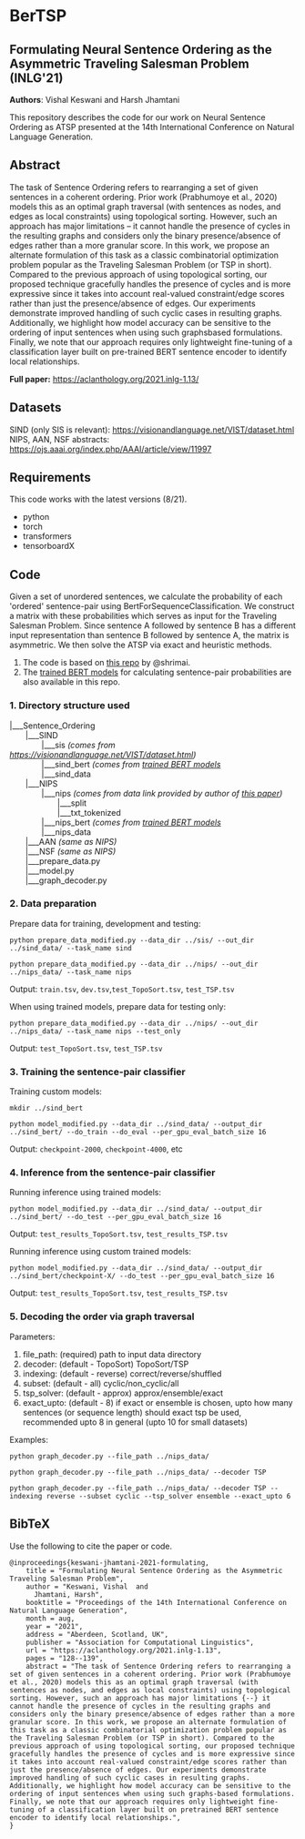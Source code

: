 # BerTSP
## Formulating Neural Sentence Ordering as the Asymmetric Traveling Salesman Problem (INLG'21)
**Authors**: Vishal Keswani and Harsh Jhamtani

This repository describes the code for our work on Neural Sentence Ordering as ATSP presented at the 14th International Conference on Natural Language Generation. 

## Abstract 
The task of Sentence Ordering refers to rearranging a set of given sentences in a coherent ordering. Prior work (Prabhumoye et al., 2020) models this as an optimal graph traversal (with sentences as nodes, and edges as local constraints) using topological sorting. However, such an approach has major limitations – it cannot handle the presence of cycles in the resulting graphs and considers only the binary presence/absence of edges rather than a more granular score. In this work, we propose an alternate formulation of this task as a classic combinatorial optimization problem popular as the Traveling Salesman Problem (or TSP in short). Compared to the previous approach of using topological sorting, our proposed technique gracefully handles the presence of cycles and is more expressive since it takes into account real-valued constraint/edge scores rather than just the presence/absence of edges. Our experiments demonstrate improved handling of such cyclic cases in resulting graphs. Additionally, we highlight how model accuracy can be sensitive to the ordering of input sentences when using such graphsbased formulations. Finally, we note that our approach requires only lightweight fine-tuning of a classification layer built on pre-trained BERT sentence encoder to identify local relationships.

**Full paper:** https://aclanthology.org/2021.inlg-1.13/

## Datasets
SIND (only SIS is relevant): https://visionandlanguage.net/VIST/dataset.html <br>
NIPS, AAN, NSF abstracts: https://ojs.aaai.org/index.php/AAAI/article/view/11997 

## Requirements
This code works with the latest versions (8/21).
* python <br>
* torch <br>
* transformers <br>
* tensorboardX

## Code
Given a set of unordered sentences, we calculate the probability of each 'ordered' sentence-pair using BertForSequenceClassification. We construct a matrix with these probabilities which serves as input for the Traveling Salesman Problem. Since sentence A followed by sentence B has a different input representation than sentence B followed by sentence A, the matrix is asymmetric. We then solve the ATSP via exact and heuristic methods. 

1. The code is based on [this repo](https://github.com/shrimai/Topological-Sort-for-Sentence-Ordering) by @shrimai.
2. The [trained BERT models](https://github.com/shrimai/Topological-Sort-for-Sentence-Ordering#trained-models) for calculating sentence-pair probabilities are also available in this repo. 

### 1. Directory structure used
|___Sentence_Ordering  <br>
&emsp;&emsp;|___SIND  <br>
&emsp;&emsp;&emsp;&emsp;|___sis  *(comes from https://visionandlanguage.net/VIST/dataset.html)* <br>
&emsp;&emsp;&emsp;&emsp;|___sind_bert *(comes from [trained BERT models](https://github.com/shrimai/Topological-Sort-for-Sentence-Ordering#trained-models)* <br>
&emsp;&emsp;&emsp;&emsp;|___sind_data  <br>
&emsp;&emsp;|___NIPS  <br>
&emsp;&emsp;&emsp;&emsp;|___nips *(comes from data link provided by author of [this paper](https://ojs.aaai.org/index.php/AAAI/article/view/11997))* <br>
&emsp;&emsp;&emsp;&emsp;&emsp;&emsp;|___split  <br>
&emsp;&emsp;&emsp;&emsp;&emsp;&emsp;|___txt_tokenized  <br>
&emsp;&emsp;&emsp;&emsp;|___nips_bert *(comes from [trained BERT models](https://github.com/shrimai/Topological-Sort-for-Sentence-Ordering#trained-models)*  <br>
&emsp;&emsp;&emsp;&emsp;|___nips_data  <br>
&emsp;&emsp;|___AAN  *(same as NIPS)*<br>
&emsp;&emsp;|___NSF  *(same as NIPS)*<br>
&emsp;&emsp;|___prepare_data.py  <br> 
&emsp;&emsp;|___model.py  <br>
&emsp;&emsp;|___graph_decoder.py  <br>

### 2. Data preparation
Prepare data for training, development and testing: <br>
```
python prepare_data_modified.py --data_dir ../sis/ --out_dir ../sind_data/ --task_name sind
```
```
python prepare_data_modified.py --data_dir ../nips/ --out_dir ../nips_data/ --task_name nips
```
Output: `train.tsv`, `dev.tsv`,`test_TopoSort.tsv`, `test_TSP.tsv` <br>

When using trained models, prepare data for testing only: <br>
```
python prepare_data_modified.py --data_dir ../nips/ --out_dir ../nips_data/ --task_name nips --test_only
```
Output: `test_TopoSort.tsv`, `test_TSP.tsv` <br>

### 3. Training the sentence-pair classifier
Training custom models: <br>
```
mkdir ../sind_bert
```
```
python model_modified.py --data_dir ../sind_data/ --output_dir ../sind_bert/ --do_train --do_eval --per_gpu_eval_batch_size 16
```
Output: `checkpoint-2000`, `checkpoint-4000`, etc <br>

### 4. Inference from the sentence-pair classifier
Running inference using trained models: <br>
```
python model_modified.py --data_dir ../sind_data/ --output_dir ../sind_bert/ --do_test --per_gpu_eval_batch_size 16
```
Output: `test_results_TopoSort.tsv`, `test_results_TSP.tsv` <br>

Running inference using custom trained models: <br>
```
python model_modified.py --data_dir ../sind_data/ --output_dir ../sind_bert/checkpoint-X/ --do_test --per_gpu_eval_batch_size 16
```
Output: `test_results_TopoSort.tsv`, `test_results_TSP.tsv` <br>

### 5. Decoding the order via graph traversal
Parameters: <br>
1. file_path:  (required) path to input data directory <br>
2. decoder:    (default - TopoSort) TopoSort/TSP <br>
3. indexing:   (default - reverse) correct/reverse/shuffled <br>
4. subset:     (default - all) cyclic/non_cyclic/all <br>
5. tsp_solver: (default - approx) approx/ensemble/exact <br>
6. exact_upto: (default - 8) if exact or ensemble is chosen, upto how many sentences (or sequence length) should exact tsp be used, recommended upto 8 in general (upto 10 for small datasets) <br>

Examples:
```
python graph_decoder.py --file_path ../nips_data/
``` 
```
python graph_decoder.py --file_path ../nips_data/ --decoder TSP
```
```
python graph_decoder.py --file_path ../nips_data/ --decoder TSP --indexing reverse --subset cyclic --tsp_solver ensemble --exact_upto 6
```

## BibTeX
Use the following to cite the paper or code.<br>
```
@inproceedings{keswani-jhamtani-2021-formulating,
    title = "Formulating Neural Sentence Ordering as the Asymmetric Traveling Salesman Problem",
    author = "Keswani, Vishal  and
      Jhamtani, Harsh",
    booktitle = "Proceedings of the 14th International Conference on Natural Language Generation",
    month = aug,
    year = "2021",
    address = "Aberdeen, Scotland, UK",
    publisher = "Association for Computational Linguistics",
    url = "https://aclanthology.org/2021.inlg-1.13",
    pages = "128--139",
    abstract = "The task of Sentence Ordering refers to rearranging a set of given sentences in a coherent ordering. Prior work (Prabhumoye et al., 2020) models this as an optimal graph traversal (with sentences as nodes, and edges as local constraints) using topological sorting. However, such an approach has major limitations {--} it cannot handle the presence of cycles in the resulting graphs and considers only the binary presence/absence of edges rather than a more granular score. In this work, we propose an alternate formulation of this task as a classic combinatorial optimization problem popular as the Traveling Salesman Problem (or TSP in short). Compared to the previous approach of using topological sorting, our proposed technique gracefully handles the presence of cycles and is more expressive since it takes into account real-valued constraint/edge scores rather than just the presence/absence of edges. Our experiments demonstrate improved handling of such cyclic cases in resulting graphs. Additionally, we highlight how model accuracy can be sensitive to the ordering of input sentences when using such graphs-based formulations. Finally, we note that our approach requires only lightweight fine-tuning of a classification layer built on pretrained BERT sentence encoder to identify local relationships.",
}
```

